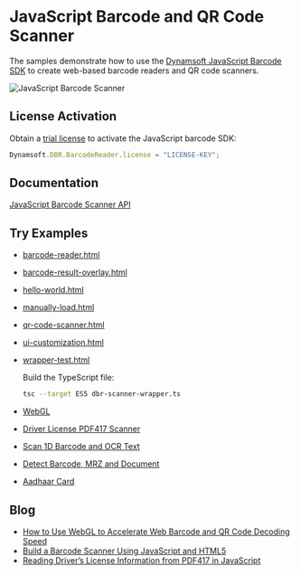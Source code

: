 # JavaScript Barcode and QR Code Scanner
The samples demonstrate how to use the [Dynamsoft JavaScript Barcode SDK](https://www.dynamsoft.com/barcode-reader/sdk-javascript/) to create web-based barcode readers and QR code scanners.

![JavaScript Barcode Scanner](https://www.dynamsoft.com/codepool/img/2022/04/flutter-web-qr-code-scanner.png)

## License Activation
Obtain a [trial license](https://www.dynamsoft.com/customer/license/trialLicense/?product=dcv&package=cross-platform) to activate the JavaScript barcode SDK:

```javascript
Dynamsoft.DBR.BarcodeReader.license = "LICENSE-KEY";
```

## Documentation
[JavaScript Barcode Scanner API](https://www.dynamsoft.com/barcode-reader/programming/javascript/api-reference/BarcodeScanner.html?ver=latest)

## Try Examples
- [barcode-reader.html](https://yushulx.me/javascript-barcode-qr-code-scanner/examples/9.x/barcode-reader.html)
- [barcode-result-overlay.html](https://yushulx.me/javascript-barcode-qr-code-scanner/examples/9.x/barcode-result-overlay.html)
- [hello-world.html](https://yushulx.me/javascript-barcode-qr-code-scanner/examples/9.x/hello-world.html)
- [manually-load.html](https://yushulx.me/javascript-barcode-qr-code-scanner/examples/9.x/manually-load.html)
- [qr-code-scanner.html](https://yushulx.me/javascript-barcode-qr-code-scanner/examples/9.x/qr-code-scanner.html)
- [ui-customization.html](https://yushulx.me/javascript-barcode-qr-code-scanner/examples/9.x/ui-customization.html)
- [wrapper-test.html](https://yushulx.me/javascript-barcode-qr-code-scanner/examples/9.x/wrapper-test.html)
    
    Build the TypeScript file:

    ```bash
    tsc --target ES5 dbr-scanner-wrapper.ts
    ```

- [WebGL](https://yushulx.me/javascript-barcode-qr-code-scanner/examples/9.x/webgl/)
- [Driver License PDF417 Scanner](https://yushulx.me/javascript-barcode-qr-code-scanner/examples/9.x/driver_license/)
- [Scan 1D Barcode and OCR Text](https://yushulx.me/javascript-barcode-qr-code-scanner/examples/barcode_ocr_text)
- [Detect Barcode, MRZ and Document](https://yushulx.me/javascript-barcode-qr-code-scanner/examples/9.x/barcode_mrz_document)
- [Aadhaar Card](https://yushulx.me/javascript-barcode-qr-code-scanner/examples/aadhaar_card/)

## Blog
- [How to Use WebGL to Accelerate Web Barcode and QR Code Decoding Speed](https://www.dynamsoft.com/codepool/webgl-accelerate-web-barcode-decoding-speed.html)
- [Build a Barcode Scanner Using JavaScript and HTML5](https://www.dynamsoft.com/codepool/html5-barcode-reader-javascript-webassembly.html)
- [Reading Driver’s License Information from PDF417 in JavaScript](https://www.dynamsoft.com/codepool/javascript-driver-license-pdf417-web.html)
